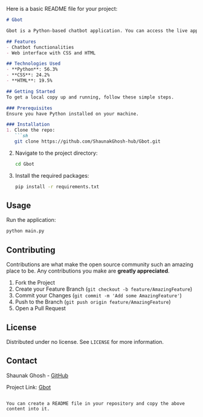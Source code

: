 Here is a basic README file for your project:

```markdown
# Gbot

Gbot is a Python-based chatbot application. You can access the live application [here](https://gbotpython-app-py.onrender.com/).

## Features
- Chatbot functionalities
- Web interface with CSS and HTML

## Technologies Used
- **Python**: 56.3%
- **CSS**: 24.2%
- **HTML**: 19.5%

## Getting Started
To get a local copy up and running, follow these simple steps.

### Prerequisites
Ensure you have Python installed on your machine.

### Installation
1. Clone the repo:
   ```sh
   git clone https://github.com/ShaunakGhosh-hub/Gbot.git
   ```
2. Navigate to the project directory:
   ```sh
   cd Gbot
   ```
3. Install the required packages:
   ```sh
   pip install -r requirements.txt
   ```

## Usage
Run the application:
```sh
python main.py
```

## Contributing
Contributions are what make the open source community such an amazing place to be. Any contributions you make are **greatly appreciated**.

1. Fork the Project
2. Create your Feature Branch (`git checkout -b feature/AmazingFeature`)
3. Commit your Changes (`git commit -m 'Add some AmazingFeature'`)
4. Push to the Branch (`git push origin feature/AmazingFeature`)
5. Open a Pull Request

## License
Distributed under no license. See `LICENSE` for more information.

## Contact
Shaunak Ghosh - [GitHub](https://github.com/ShaunakGhosh-hub)

Project Link: [Gbot](https://github.com/ShaunakGhosh-hub/Gbot)
```

You can create a README file in your repository and copy the above content into it.
